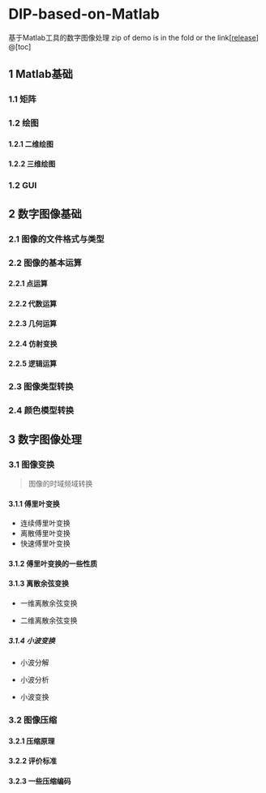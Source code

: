 # DIP-based-on-Matlab
基于Matlab工具的数字图像处理
zip of demo is in the fold or the link[[release](https://github.com/Brand-Frank/DIP-based-on-Matlab/releases/download/v1.4/II-matlabexample.zip)]
@[toc]


## 1 Matlab基础
### 1.1 矩阵

### 1.2 绘图
#### 1.2.1 二维绘图

#### 1.2.2 三维绘图

### 1.2 GUI

## 2 数字图像基础
### 2.1 图像的文件格式与类型

### 2.2 图像的基本运算
#### 2.2.1 点运算

#### 2.2.2 代数运算

#### 2.2.3 几何运算

#### 2.2.4 仿射变换

#### 2.2.5 逻辑运算

### 2.3 图像类型转换

### 2.4 颜色模型转换


## 3 数字图像处理

### 3.1 图像变换
> 图像的时域频域转换

#### 3.1.1 傅里叶变换
- 连续傅里叶变换
- 离散傅里叶变换
- 快速傅里叶变换

#### 3.1.2 傅里叶变换的一些性质

#### 3.1.3 离散余弦变换
- 一维离散余弦变换

- 二维离散余弦变换

##### 3.1.4 小波变换
- 小波分解

- 小波分析

- 小波变换

### 3.2 图像压缩
#### 3.2.1 压缩原理

#### 3.2.2 评价标准

#### 3.2.3 一些压缩编码
